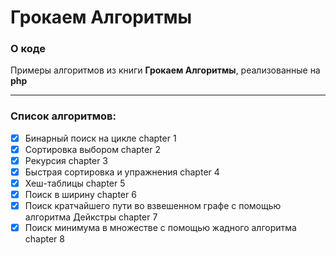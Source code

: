 # Грокаем Алгоритмы

### О коде

Примеры алгоритмов из книги **Грокаем Алгоритмы**, реализованные на **php**

---

### Список алгоритмов:
- [x] Бинарный поиск на цикле chapter 1
- [x] Сортировка выбором chapter 2
- [x] Рекурсия chapter 3
- [x] Быстрая сортировка и упражнения chapter 4
- [x] Хеш-таблицы chapter 5
- [x] Поиск в ширину chapter 6
- [x] Поиск кратчайшего пути во взвешенном графе с помощью алгоритма Дейкстры chapter 7
- [x] Поиск минимума в множестве с помощью жадного алгоритма chapter 8